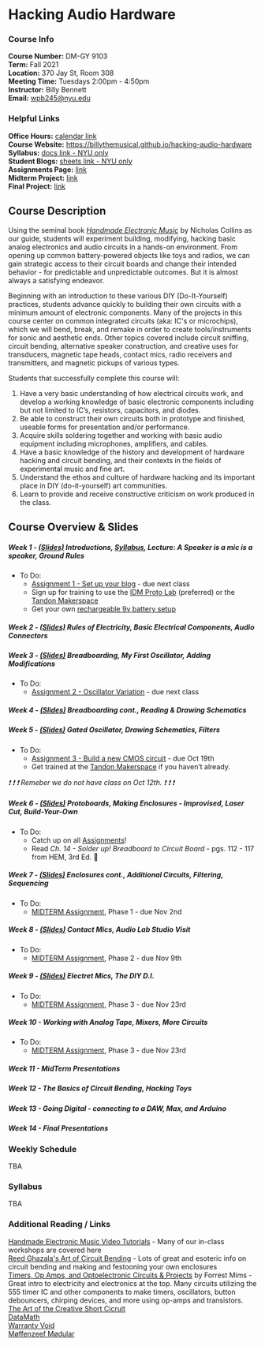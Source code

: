 # Hacking Audio Hardware

### Course Info  
**Course Number:** DM-GY 9103  
**Term:** Fall 2021  
**Location:** 370 Jay St, Room 308  
**Meeting Time:** Tuesdays 2:00pm - 4:50pm  
**Instructor:** Billy Bennett  
**Email:** wpb245@nyu.edu  

### Helpful Links
**Office Hours:** [calendar link](https://calendar.google.com/calendar/selfsched?sstoken=UU83Y25Jd3FfQnhjfGRlZmF1bHR8MTcyMDRkOTExMjgzY2QxOTVhYmFhZjM4MmRiMzg1MmM)  
**Course Website:** https://billythemusical.github.io/hacking-audio-hardware  
**Syllabus:** [docs link - NYU only](https://docs.google.com/document/d/1rmMsHMCfXIE_s8nDgVjvcms0XinGn-VsMpUDeaeRRd0/edit?usp=sharing)  
**Student Blogs:** [sheets link - NYU only](https://docs.google.com/spreadsheets/d/1N3ReFHLPdkrUOZKwgPqg1gQX5DbbF7SZ2JsOboCK1Vc/edit#gid=0)  
**Assignments Page:** [link](assignments.html)  
**Midterm Project:** [link](midterm.html)  
**Final Project:** [link](final_project.html)  

## Course Description
Using the seminal book [*Handmade Electronic Music*](https://bobcat.library.nyu.edu/permalink/f/141j2p5/nyu_aleph003835343) by Nicholas Collins as our guide, students will experiment building, modifying, hacking basic analog electronics and audio circuits in a hands-on environment.  From opening up common battery-powered objects like toys and radios, we can gain strategic access to their circuit boards and change their intended behavior - for predictable and unpredictable outcomes.  But it is almost always a satisfying endeavor.

Beginning with an introduction to these various DIY (Do-It-Yourself) practices, students advance quickly to building their own circuits with a minimum amount of electronic components. Many of the projects in this course center on common integrated circuits (aka: IC's or microchips), which we will bend, break, and remake in order to create tools/instruments for sonic and aesthetic ends.  Other topics covered include circuit sniffing, circuit bending, alternative speaker construction, and creative uses for transducers, magnetic tape heads, contact mics, radio receivers and transmitters, and magnetic pickups of various types.

Students that successfully complete this course will:
1. Have a very basic understanding of how electrical circuits work, and develop a working knowledge
of basic electronic components including but not limited to IC’s, resistors, capacitors, and diodes.
2. Be able to construct their own circuits both in prototype and finished, useable forms for
presentation and/or performance.
3. Acquire skills soldering together and working with basic audio equipment including microphones, amplifiers, and cables.
4. Have a basic knowledge of the history and development of hardware hacking and circuit bending,
and their contexts in the fields of experimental music and fine art.
5. Understand the ethos and culture of hardware hacking and its important place in DIY (do-it-yourself) art communities.
6. Learn to provide and receive constructive criticism on work produced in the class.

## Course Overview & Slides

##### Week 1 - [(Slides)](https://docs.google.com/presentation/d/1qheYEmGxHhcfj3TvRRTWEnvLvEMnhZB82_XswJIgf9U/edit?usp=sharing) Introductions, [Syllabus](https://docs.google.com/document/d/1rmMsHMCfXIE_s8nDgVjvcms0XinGn-VsMpUDeaeRRd0/edit?usp=sharing), Lecture: A Speaker is a mic is a speaker, Ground Rules

- To Do:
  - [Assignment 1 - Set up your blog](assignments.html) - due next class
  - Sign up for training to use the [IDM Proto Lab](http://idm.engineering.nyu.edu/protolab/) (preferred) or the [Tandon Makerspace](https://makerspace.engineering.nyu.edu/training-and-reservations/)  
  - Get your own [rechargeable 9v battery setup](https://www.amazon.com/EBL-Rechargeable-Batteries-Battery-Charger/dp/B079G37Y61/ref=sr_1_3?dchild=1&keywords=9v+rechargeable+batteries+with+charger&qid=1631477602&s=electronics&sr=1-3)  

##### Week 2 - [(Slides)](https://docs.google.com/presentation/d/1efWNUDPk0h1TynfMdZVpLxOjdQhohWu7YLQNH0dOrB4/edit?usp=sharing)  Rules of Electricity, Basic Electrical Components, Audio Connectors

##### Week 3 - [(Slides)](https://docs.google.com/presentation/d/1-EDzDrOS77cCitP-0Bf-hZKDujBbLkg2Xf4AGk78QNk/edit#slide=id.gf256d10b19_0_25)  Breadboarding, My First Oscillator, Adding Modifications

- To Do:
  - [Assignment 2 - Oscillator Variation](assignments.html) - due next class

##### Week 4 - [(Slides)](https://docs.google.com/presentation/d/1seI8x_yt6gibYntiaUch7kJuSkzcuYkVgojwtgdJvfY/edit?usp=sharing)  Breadboarding cont., Reading & Drawing Schematics

##### Week 5 - [(Slides)](https://docs.google.com/presentation/d/1UQaH8Z6PDEX3RyZpvyM7HtjcS4XLoo4gqNlqg3Z_l8U/edit?usp=sharing) Gated Oscillator, Drawing Schematics, Filters

- To Do:
  - [Assignment 3 - Build a new CMOS circuit](assignments.html) - due Oct 19th
  - Get trained at the [Tandon Makerspace](https://makerspace.engineering.nyu.edu/training-and-reservations/) if you haven’t already.   

*❗ ❗ ❗ Remeber we do not have class on Oct 12th. ❗ ❗ ❗*

##### Week 6 - [(Slides)](https://docs.google.com/presentation/d/1-bR5iref0CXQHKx2WsXhWMqogBl6NNbq2Eg1dKrKwvM/edit?usp=sharing) Protoboards, Making Enclosures - Improvised, Laser Cut, Build-Your-Own  

- To Do:
  - Catch up on all [Assignments](assignments.html)!
  - Read *Ch. 14 - Solder up!  Breadboard to Circuit Board* - pgs. 112 - 117 from HEM, 3rd Ed. 📗

##### Week 7 - [(Slides)](https://docs.google.com/presentation/d/1DAz1oouwzqASo6HqbAzYFQiKHThFQfmNu1AE3kfzupc/edit?usp=sharing) Enclosures cont., Additional Circuits, Filtering, Sequencing
- To Do:
  - [MIDTERM Assignment](midterm.html), Phase 1 - due Nov 2nd

##### Week 8 - [(Slides)]() Contact Mics, Audio Lab Studio Visit
- To Do:
  - [MIDTERM Assignment](midterm.html), Phase 2 - due Nov 9th

##### Week 9 - [(Slides)](https://docs.google.com/presentation/d/1bRk2AvkIJIT1cAMMhKyNw5l-6zsgy_iTnnLYp_JHPX0/edit?usp=sharing) Electret Mics, The DIY D.I.
- To Do:
  - [MIDTERM Assignment](midterm.html), Phase 3 - due Nov 23rd  

##### Week 10 - Working with Analog Tape, Mixers, More Circuits
- To Do:
  - [MIDTERM Assignment](midterm.html), Phase 3 - due Nov 23rd    

##### Week 11 - **MidTerm Presentations**
##### Week 12 - The Basics of Circuit Bending, Hacking Toys
##### Week 13 - Going Digital - connecting to a DAW, Max, and Arduino  
##### Week 14 - **Final Presentations**  

### Weekly Schedule
TBA  

### Syllabus
TBA  

### Additional Reading / Links

[Handmade Electronic Music Video Tutorials](http://www.nicolascollins.com/HEM3/tutorials.htm) - Many of our in-class workshops are covered here  
[Reed Ghazala's Art of Circuit Bending](http://www.anti-theory.com/soundart/circuitbend/) - Lots of great and esoteric info on circuit bending and making and festooning your own enclosures  
[Timers, Op Amps, and Optoelectronic Circuits & Projects](https://www.amazon.com/Timer-Amp-Optoelectronic-Circuits-Projects/dp/0945053290) by Forrest Mims - Great intro to electricity and electronics at the top.  Many circuits utilizing the 555 timer IC and other components to make timers, oscillators, button debouncers, chirping devices, and more using op-amps and transistors.
[The Art of the Creative Short Cicruit](http://www.anti-theory.com/texts/EM/index.html)  
[DataMath](http://www.datamath.org/Story/CircuitBending.htm)  
[Warranty Void](http://weltenschule.de/TableHooters/WarrantyVoidFAQ.htm)  
[Møffenzeef Mødular](https://www.moffenzeefmodular.com/)  
